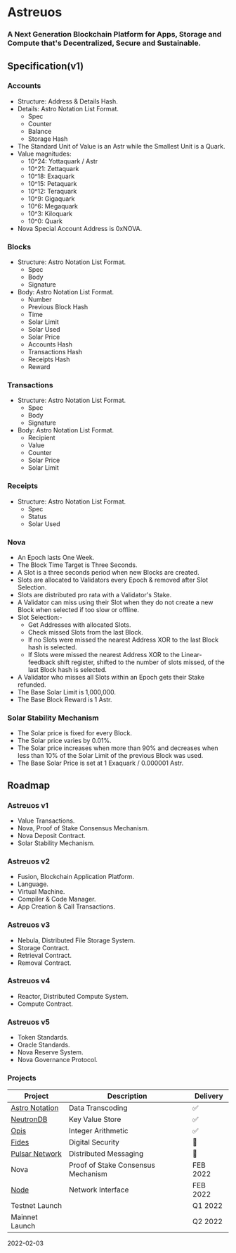 
# Astreuos

### A Next Generation Blockchain Platform for Apps, Storage and Compute that's Decentralized, Secure and Sustainable.

## Specification(v1)

### Accounts
- Structure: Address & Details Hash.
- Details: Astro Notation List Format.
    - Spec
    - Counter
    - Balance
    - Storage Hash
- The Standard Unit of Value is an Astr while the Smallest Unit is a Quark.
- Value magnitudes:
    - 10^24: Yottaquark / Astr
    - 10^21: Zettaquark
    - 10^18: Exaquark
    - 10^15: Petaquark
    - 10^12: Teraquark
    - 10^9: Gigaquark
    - 10^6: Megaquark
    - 10^3: Kiloquark
    - 10^0: Quark
- Nova Special Account Address is 0xNOVA.

### Blocks
- Structure: Astro Notation List Format.
    - Spec
    - Body
    - Signature
- Body: Astro Notation List Format.
    - Number
    - Previous Block Hash
    - Time
    - Solar Limit
    - Solar Used
    - Solar Price
    - Accounts Hash
    - Transactions Hash
    - Receipts Hash
    - Reward

### Transactions
- Structure: Astro Notation List Format.
    - Spec
    - Body
    - Signature
- Body: Astro Notation List Format.
    - Recipient
    - Value
    - Counter
    - Solar Price
    - Solar Limit

### Receipts
- Structure: Astro Notation List Format.
    - Spec
    - Status
    - Solar Used

### Nova
- An Epoch lasts One Week.
- The Block Time Target is Three Seconds.
- A Slot is a three seconds period when new Blocks are created.
- Slots are allocated to Validators every Epoch & removed after Slot Selection.
- Slots are distributed pro rata with a Validator's Stake.
- A Validator can miss using their Slot when they do not create a new Block when selected if too slow or offline.
- Slot Selection:-
    - Get Addresses with allocated Slots.
    - Check missed Slots from the last Block.
    - If no Slots were missed the nearest Address XOR to the last Block hash is selected.
    - If Slots were missed the nearest Address XOR to the Linear-feedback shift register, shifted to the number of slots missed, of the last Block hash is selected.
- A Validator who misses all Slots within an Epoch gets their Stake refunded.
- The Base Solar Limit is 1,000,000.
- The Base Block Reward is 1 Astr.


### Solar Stability Mechanism
- The Solar price is fixed for every Block.
- The Solar price varies by 0.01%.
- The Solar price increases when more than 90% and decreases when less than 10% of the Solar Limit of the previous Block was used.
- The Base Solar Price is set at 1 Exaquark / 0.000001 Astr.

## Roadmap

### Astreuos v1
- Value Transactions.
- Nova, Proof of Stake Consensus Mechanism.
- Nova Deposit Contract.
- Solar Stability Mechanism.

### Astreuos v2
- Fusion, Blockchain Application Platform.
- Language.
- Virtual Machine.
- Compiler & Code Manager.
- App Creation & Call Transactions.

### Astreuos v3
- Nebula, Distributed File Storage System.
- Storage Contract.
- Retrieval Contract.
- Removal Contract.

### Astreuos v4
- Reactor, Distributed Compute System.
- Compute Contract.

### Astreuos v5
- Token Standards.
- Oracle Standards.
- Nova Reserve System.
- Nova Governance Protocol.

### Projects
| Project | Description | Delivery |
|---|---|---|
| [Astro Notation](https://github.com/stelar-software/rust-astro-notation) | Data Transcoding | ✅ |
| [NeutronDB](https://github.com/stelar-software/rust-neutrondb) | Key Value Store | ✅ |
| [Opis](https://github.com/stelar-software/rust-opis) | Integer Arithmetic | ✅ |
| [Fides](https://github.com/stelar-software/rust-fides) | Digital Security | 🚧 |
| [Pulsar Network](https://github.com/stelar-software/rust-pulsar-network)  | Distributed Messaging |  🚧 |
| Nova | Proof of Stake Consensus Mechanism | FEB 2022 |
| [Node](https://github.com/astreuos/rust-astreuos) | Network Interface | FEB 2022 |
| Testnet Launch | | Q1 2022 |
| Mainnet Launch | | Q2 2022 |

2022-02-03